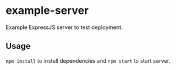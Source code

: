 # example-server
Example ExpressJS server to test deployment.

## Usage
`npm install` to install dependencies and `npm start` to start server.

